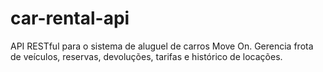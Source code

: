 # car-rental-api
API RESTful para o sistema de aluguel de carros Move On. Gerencia frota de veículos, reservas, devoluções, tarifas e histórico de locações.
